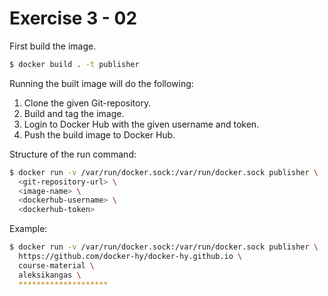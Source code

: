 # Exercise 3 - 02

First build the image.

```bash
$ docker build . -t publisher
```

Running the built image will do the following:
1. Clone the given Git-repository.
2. Build and tag the image.
3. Login to Docker Hub with the given username and token.
4. Push the build image to Docker Hub.

Structure of the run command:

```bash
$ docker run -v /var/run/docker.sock:/var/run/docker.sock publisher \
  <git-repository-url> \
  <image-name> \
  <dockerhub-username> \
  <dockerhub-token>
```

Example:
```bash
$ docker run -v /var/run/docker.sock:/var/run/docker.sock publisher \
  https://github.com/docker-hy/docker-hy.github.io \
  course-material \
  aleksikangas \
  ********************
```
